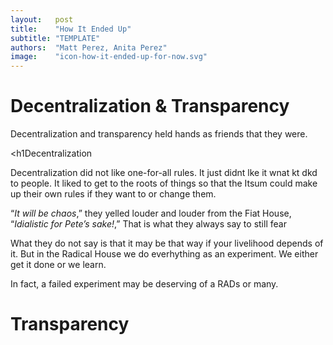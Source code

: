 ```yaml
---
layout:   post
title:    "How It Ended Up"
subtitle: "TEMPLATE"
authors:  "Matt Perez, Anita Perez"
image:    "icon-how-it-ended-up-for-now.svg"
---
```


<div style='display:none; '>
 <p>Their story ended up. For now.</p>
</div>

<h1>Decentralization & Transparency</h1>
 <p>Decentralization and transparency held hands as friends that they were.</p>

<h1Decentralization</h1>
 <p>Decentralization did not like one-for-all rules. It just didnt lke it wnat kt dkd to people. It liked to get to the roots of things so that the Itsum could make up their own rules if they want to or change them.</p>
 <p>&ldquo;<em>It will be chaos</em>,&rdquo; they yelled louder and louder from the Fiat House, &ldquo;<em>Idialistic for Pete&rsquo;s sake!</em>,&rdquo; That is what they always say to still fear</p>
 <p>What they do not say is that it may be that way if your livelihood depends of it. But in the Radical House we do everhything as an experiment. We either get it done or we learn.</p>
 <p>In fact, a failed experiment may be deserving of a RADs or many.</p>

<h1>Transparency</h1>
 <p></p>

<h1></h1>
 <p></p>

<h1></h1>
 <p></p>